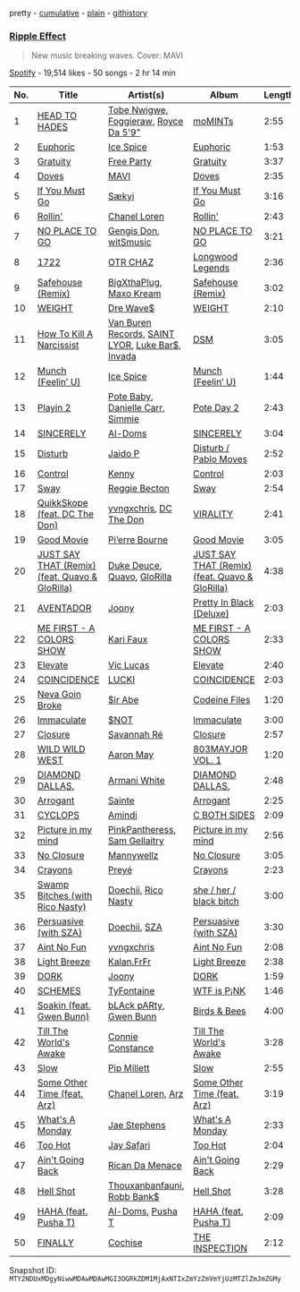 pretty - [cumulative](/playlists/cumulative/37i9dQZF1DX5qjSia2PLFP.md) - [plain](/playlists/plain/37i9dQZF1DX5qjSia2PLFP) - [githistory](https://github.githistory.xyz/mackorone/spotify-playlist-archive/blob/main/playlists/plain/37i9dQZF1DX5qjSia2PLFP)

### [Ripple Effect](https://open.spotify.com/playlist/37i9dQZF1DX5qjSia2PLFP)

> New music breaking waves\.  Cover: MAVI

[Spotify](https://open.spotify.com/user/spotify) - 19,514 likes - 50 songs - 2 hr 14 min

| No. | Title | Artist(s) | Album | Length |
|---|---|---|---|---|
| 1 | [HEAD TO HADES](https://open.spotify.com/track/58sGcIFRdGOQ7bUi62HBes) | [Tobe Nwigwe](https://open.spotify.com/artist/3Qh89pgJeZq6d8uM1bTot3), [Foggieraw](https://open.spotify.com/artist/1dbTwUlL11ZYdC1YAR07AM), [Royce Da 5'9"](https://open.spotify.com/artist/6DVipHzYsPlIoA0DW8Gmns) | [moMINTs](https://open.spotify.com/album/2w6rI5vijQ6SnOyH0UN4S2) | 2:55 |
| 2 | [Euphoric](https://open.spotify.com/track/7eVMSaoemrk7HiuZp33A3l) | [Ice Spice](https://open.spotify.com/artist/3LZZPxNDGDFVSIPqf4JuEf) | [Euphoric](https://open.spotify.com/album/4Myiyj4LgdPiGZg2BzOtt5) | 1:53 |
| 3 | [Gratuity](https://open.spotify.com/track/1hegHGW3yUFJxRWOVl5ga9) | [Free Party](https://open.spotify.com/artist/2A1dxDBORVkkbHJDVDOhed) | [Gratuity](https://open.spotify.com/album/3RGJQBgfxj2bYWCoEPoc5e) | 3:37 |
| 4 | [Doves](https://open.spotify.com/track/7jnLqCgzOAwW3p8g90p4Rk) | [MAVI](https://open.spotify.com/artist/1peoXq0RPx7czVoFjloeDQ) | [Doves](https://open.spotify.com/album/4DlnZNLw1HqckLprf9a9hW) | 2:35 |
| 5 | [If You Must Go](https://open.spotify.com/track/7l5t0qNaHHMUOWgIrnJ4ft) | [Sækyi](https://open.spotify.com/artist/6I1XGf08ZvqDUBCgpRjqzB) | [If You Must Go](https://open.spotify.com/album/67mwgOp6oS2Gx7AHJ9icFr) | 3:16 |
| 6 | [Rollin'](https://open.spotify.com/track/1o8aLzMLNpW6wsMpVCpLpy) | [Chanel Loren](https://open.spotify.com/artist/50D6HQtMzB5fH7eXFA3tJK) | [Rollin'](https://open.spotify.com/album/5qVB1w5FpWODqzRjMT3mnN) | 2:43 |
| 7 | [NO PLACE TO GO](https://open.spotify.com/track/6aBMG5bq5CsCsVg7O1UJ6L) | [Gengis Don](https://open.spotify.com/artist/4R4iFqELWPg6TAnnD6ccpI), [witSmusic](https://open.spotify.com/artist/6H4uK8igktMYWfXX3PNEEW) | [NO PLACE TO GO](https://open.spotify.com/album/59wuLv8LEXoekRowJwkpYp) | 3:21 |
| 8 | [1722](https://open.spotify.com/track/3LZ4y6jNGLW5PiSxxqmWSI) | [OTR CHAZ](https://open.spotify.com/artist/213MrGzuo2Y7Pt3foSroEx) | [Longwood Legends](https://open.spotify.com/album/7yB6Yw9gzbtYsCOMpMfvQv) | 2:36 |
| 9 | [Safehouse \(Remix\)](https://open.spotify.com/track/1skdWyEVQXHMVGagZIahpi) | [BigXthaPlug](https://open.spotify.com/artist/6qxpnaukVayrQn6ViNvu9I), [Maxo Kream](https://open.spotify.com/artist/6xS5PpBWaVYraexEkEjjXv) | [Safehouse \(Remix\)](https://open.spotify.com/album/5wuq0OD9nAY88wyniP5XxE) | 3:02 |
| 10 | [WEIGHT](https://open.spotify.com/track/4HBxL7AzSpmObNgIUR8CO9) | [Dre Wave$](https://open.spotify.com/artist/1JmCy4jQegbbMjBWRI0iCt) | [WEIGHT](https://open.spotify.com/album/0YqnECe3ON7UVZUA8Lg2RX) | 2:10 |
| 11 | [How To Kill A Narcissist](https://open.spotify.com/track/7mbWZGbClvFlJnI1wbFlTE) | [Van Buren Records](https://open.spotify.com/artist/2T6EOVQ5lAQc64poyLnXmj), [SAINT LYOR](https://open.spotify.com/artist/0pltaFx5l05YFrswlNEafU), [Luke Bar$](https://open.spotify.com/artist/6CGyB4PAg5rEyzeGumZrjr), [Invada](https://open.spotify.com/artist/3FBvF7C8P5IztMR7Mbxc3X) | [DSM](https://open.spotify.com/album/1p94kHVfSZ6nGQdsWJlvol) | 3:05 |
| 12 | [Munch \(Feelin’ U\)](https://open.spotify.com/track/1jOgJN75btuUONIdf57vHz) | [Ice Spice](https://open.spotify.com/artist/3LZZPxNDGDFVSIPqf4JuEf) | [Munch \(Feelin’ U\)](https://open.spotify.com/album/0LgFPcU3P2HLGUtBQTBBpv) | 1:44 |
| 13 | [Playin 2](https://open.spotify.com/track/57RYV5tcbV016vtv5rFgpQ) | [Pote Baby](https://open.spotify.com/artist/1K2CImmhCW2QVfppHo4Nfj), [Danielle Carr](https://open.spotify.com/artist/0PeyaNO5OnLdSdDEeuBCrZ), [Simmie](https://open.spotify.com/artist/3730JhzlwPpfNdE6a5qAv9) | [Pote Day 2](https://open.spotify.com/album/27jOOsA5RVyicVVRSzYO5d) | 2:43 |
| 14 | [SINCERELY](https://open.spotify.com/track/31N4z5XiavBEOjPiliJss7) | [Al\-Doms](https://open.spotify.com/artist/2SjTz6It0TjopEYQjJMxqb) | [SINCERELY](https://open.spotify.com/album/11QTrObNHlnSkUjXVOM0b0) | 3:04 |
| 15 | [Disturb](https://open.spotify.com/track/2R3CNCOX4wqB1goYTh1h0U) | [Jaido P](https://open.spotify.com/artist/5xdkKmWYZOF6IlzJWcs97q) | [Disturb / Pablo Moves](https://open.spotify.com/album/1NM948f5uEGrjeYXXy5MkM) | 2:52 |
| 16 | [Control](https://open.spotify.com/track/29P1QyEgirfz0pJ31npUQx) | [Kenny](https://open.spotify.com/artist/4S4rq4o8gDqTqVKPA7zJmY) | [Control](https://open.spotify.com/album/3gbs7YXcIZ9LkZRa5tAuzn) | 2:03 |
| 17 | [Sway](https://open.spotify.com/track/5vjfKzxJpDGawFtTq8f4dj) | [Reggie Becton](https://open.spotify.com/artist/6tDysK3IF96GLkAcaSzXfC) | [Sway](https://open.spotify.com/album/7uxnk6j0snMV0K99bWfO4N) | 2:54 |
| 18 | [QuikkSkope \(feat\. DC The Don\)](https://open.spotify.com/track/5Kvs2iitHuGu1PCaJESZJS) | [yvngxchris](https://open.spotify.com/artist/2qB0DlFsQOpNh0bdMCJLwr), [DC The Don](https://open.spotify.com/artist/3YYbAExunnHv5pW7GUZefk) | [VIRALITY](https://open.spotify.com/album/4cZQDPI9rDzPpqMMLyvj7B) | 2:41 |
| 19 | [Good Movie](https://open.spotify.com/track/3UZdSNMSGjZM5GuGuqB5ff) | [Pi’erre Bourne](https://open.spotify.com/artist/3x3jSlhyv5CiCZDZlaTq0M) | [Good Movie](https://open.spotify.com/album/2REajdJ8KOaR8Vm2Zx8UXM) | 3:05 |
| 20 | [JUST SAY THAT \(Remix\) \(feat\. Quavo & GloRilla\)](https://open.spotify.com/track/3g9CkAfcdZlBhoLvJqIRGc) | [Duke Deuce](https://open.spotify.com/artist/24zj84GShUIcBQYq6VpOYW), [Quavo](https://open.spotify.com/artist/0VRj0yCOv2FXJNP47XQnx5), [GloRilla](https://open.spotify.com/artist/2qoQgPAilErOKCwE2Y8wOG) | [JUST SAY THAT \(Remix\) \(feat\. Quavo & GloRilla\)](https://open.spotify.com/album/4YaTl6b04ax8sSywFGcrPC) | 4:38 |
| 21 | [AVENTADOR](https://open.spotify.com/track/2NhVY8tOBvbQRCLvBXFrUJ) | [Joony](https://open.spotify.com/artist/0gY0jm6QAzJCAslmZC3T35) | [Pretty In Black \(Deluxe\)](https://open.spotify.com/album/0mYQnhiqwscLVlk0LgVia1) | 2:03 |
| 22 | [ME FIRST \- A COLORS SHOW](https://open.spotify.com/track/27r0boXgMC64byb513mJNu) | [Kari Faux](https://open.spotify.com/artist/4c2ighP1wj8E5dVGJDCOiB) | [ME FIRST \- A COLORS SHOW](https://open.spotify.com/album/4xULzJV1dGpBSFI2au8Fdg) | 2:33 |
| 23 | [Elevate](https://open.spotify.com/track/7j2k5JHS33pKmDMIGEmfuU) | [Vic Lucas](https://open.spotify.com/artist/5XJm3bzY74v1IEmIc6S5jG) | [Elevate](https://open.spotify.com/album/5n3FPfLJXtdDTYplGuj7JO) | 2:40 |
| 24 | [COINCIDENCE](https://open.spotify.com/track/6MFk8Dw2VnvweH2E46cjEv) | [LUCKI](https://open.spotify.com/artist/5tQMB0cuNXdCtzovGt55uD) | [COINCIDENCE](https://open.spotify.com/album/6yhxvEpEU3smpzc3RrWJa6) | 2:03 |
| 25 | [Neva Goin Broke](https://open.spotify.com/track/3MDay3lotWzIJ9RmuYwi1H) | [$ir Abe](https://open.spotify.com/artist/0uY7BTLDOC5WbA3SlZYUV8) | [Codeine Files](https://open.spotify.com/album/7tgZb9ATpg16l6wcSnOBtT) | 1:20 |
| 26 | [Immaculate](https://open.spotify.com/track/410UDoEH2wjORG5PeUVBG3) | [$NOT](https://open.spotify.com/artist/5IbEL2xjRtKsunfmsahLuO) | [Immaculate](https://open.spotify.com/album/26keyzFJ18ax1zFybUPOHg) | 3:00 |
| 27 | [Closure](https://open.spotify.com/track/1OcnAp6rB3ZbQbXw1ncAI3) | [Savannah Ré](https://open.spotify.com/artist/3qfqqDpGv4XNfa3G0EfP9s) | [Closure](https://open.spotify.com/album/1MqcGz8uF79zpVcH75JH19) | 2:57 |
| 28 | [WILD WILD WEST](https://open.spotify.com/track/0XorGtwWuDhvbjbqNVxQXY) | [Aaron May](https://open.spotify.com/artist/2rwALQ1SXdfUWPUd6WOfYS) | [803MAYJOR VOL\. 1](https://open.spotify.com/album/1dlNnLmFEu4gzUpT2ob5qp) | 1:20 |
| 29 | [DIAMOND DALLAS.](https://open.spotify.com/track/0hZAwaGhANCzy84BJHtILG) | [Armani White](https://open.spotify.com/artist/2qAwMsiIjTzlmfAkXKvhVA) | [DIAMOND DALLAS.](https://open.spotify.com/album/5bWtO72zAGUbqaWOuK0zcl) | 2:48 |
| 30 | [Arrogant](https://open.spotify.com/track/6fugJLhec4sxCmooCeklD9) | [Sainte](https://open.spotify.com/artist/3DEdNjxF3ea9taOMCXouZ6) | [Arrogant](https://open.spotify.com/album/1oDxRgxS0Bj7atLNd7E7dr) | 2:25 |
| 31 | [CYCLOPS](https://open.spotify.com/track/78ndblGlkOiMHUrrWPgBoL) | [Amindi](https://open.spotify.com/artist/1xQIR56DxgWYZPUvOLRIua) | [C BOTH SIDES](https://open.spotify.com/album/4L0umpEJcMerCrqZmzbhHc) | 2:09 |
| 32 | [Picture in my mind](https://open.spotify.com/track/0z3YYobsavHguLTgqg5GC1) | [PinkPantheress](https://open.spotify.com/artist/78rUTD7y6Cy67W1RVzYs7t), [Sam Gellaitry](https://open.spotify.com/artist/07UJz804RJxqNvxFXC3h9H) | [Picture in my mind](https://open.spotify.com/album/744TnMqUCSGWPa17iii3LU) | 2:56 |
| 33 | [No Closure](https://open.spotify.com/track/4d8eyF77ZplwhOSj1rqink) | [Mannywellz](https://open.spotify.com/artist/3fP3g1UvspOUHoeT4QUoLL) | [No Closure](https://open.spotify.com/album/00zNoLWUcrXKUnstmShe6q) | 3:05 |
| 34 | [Crayons](https://open.spotify.com/track/3o5ImZ1yj1FoV4nkuAsbe1) | [Preyé](https://open.spotify.com/artist/6dbTmlL5brq9B2fkUj2MQD) | [Crayons](https://open.spotify.com/album/6HZYUn33trHEZ78tFsFnCS) | 2:23 |
| 35 | [Swamp Bitches \(with Rico Nasty\)](https://open.spotify.com/track/2aOG6jVZnTqZwEhjGTcFMM) | [Doechii](https://open.spotify.com/artist/4E2rKHVDssGJm2SCDOMMJB), [Rico Nasty](https://open.spotify.com/artist/2OaHYHb2XcFPvqL3VsyPzU) | [she / her / black bitch](https://open.spotify.com/album/0MndM4dEwGOjtuKE1aP2Tb) | 3:00 |
| 36 | [Persuasive \(with SZA\)](https://open.spotify.com/track/67v2UHujFruxWrDmjPYxD6) | [Doechii](https://open.spotify.com/artist/4E2rKHVDssGJm2SCDOMMJB), [SZA](https://open.spotify.com/artist/7tYKF4w9nC0nq9CsPZTHyP) | [Persuasive \(with SZA\)](https://open.spotify.com/album/7LYy99hyg4eHQeYkKPuS6R) | 3:30 |
| 37 | [Aint No Fun](https://open.spotify.com/track/5LWAGw2GEbTHDWcV5coWyJ) | [yvngxchris](https://open.spotify.com/artist/2qB0DlFsQOpNh0bdMCJLwr) | [Aint No Fun](https://open.spotify.com/album/2hcZSipx5KrhW4Rxp74BhC) | 2:08 |
| 38 | [Light Breeze](https://open.spotify.com/track/3NWOO9SW0Irf9aUUC3om4i) | [Kalan.FrFr](https://open.spotify.com/artist/47TMF0JlFsz01KilGzc5Ly) | [Light Breeze](https://open.spotify.com/album/0N1u2tCscAuCsNYia6HAM4) | 2:38 |
| 39 | [DORK](https://open.spotify.com/track/3J13MlSboyZZGB1RshKHva) | [Joony](https://open.spotify.com/artist/0gY0jm6QAzJCAslmZC3T35) | [DORK](https://open.spotify.com/album/2XJnNa3hPSD4va84sZKLg3) | 1:59 |
| 40 | [SCHEMES](https://open.spotify.com/track/0rFNu0G170Z6wgakWF9Sdv) | [TyFontaine](https://open.spotify.com/artist/3U1jsFYwwJHv7VB4Frf3F4) | [WTF is P¡NK](https://open.spotify.com/album/5WsHm6ThrGn78FvAg636ti) | 1:46 |
| 41 | [Soakin \(feat\. Gwen Bunn\)](https://open.spotify.com/track/7epN5VB7jzztkow06wBzzP) | [bLAck pARty](https://open.spotify.com/artist/4C9Tvlt8v7d8R6h98FgdUy), [Gwen Bunn](https://open.spotify.com/artist/6dPh96zLnVMZVHnr66WRjg) | [Birds & Bees](https://open.spotify.com/album/1HAbHnM7A3saeFtPaoAtAN) | 4:00 |
| 42 | [Till The World's Awake](https://open.spotify.com/track/4hedQVjhX9bdo7DAUDWtex) | [Connie Constance](https://open.spotify.com/artist/4RB2kk5dmocmMiHFBlmOEt) | [Till The World's Awake](https://open.spotify.com/album/0uR7oNjEFBRJPhvRbzufJP) | 3:28 |
| 43 | [Slow](https://open.spotify.com/track/7w9bSUUdghXGjWmYtu6fl6) | [Pip Millett](https://open.spotify.com/artist/1QfEfvB62EEl4upf2ANKkR) | [Slow](https://open.spotify.com/album/5g98eX19j6hiHuyHPlIGhW) | 2:55 |
| 44 | [Some Other Time \(feat\. Arz\)](https://open.spotify.com/track/2RP9qWN4MpSLHAlskIlV1t) | [Chanel Loren](https://open.spotify.com/artist/50D6HQtMzB5fH7eXFA3tJK), [Arz](https://open.spotify.com/artist/369T15zvlCiF4zAzdZNhQL) | [Some Other Time \(feat\. Arz\)](https://open.spotify.com/album/1ARzgmtTR8Zpq8LctI8sZh) | 3:19 |
| 45 | [What's A Monday](https://open.spotify.com/track/3r3TNewGNpl7zKgzk9nYTJ) | [Jae Stephens](https://open.spotify.com/artist/4HiLipaDjOwRkhJlk5s1uT) | [What's A Monday](https://open.spotify.com/album/6HfUGBPpQSsqAFDOAIzct1) | 2:33 |
| 46 | [Too Hot](https://open.spotify.com/track/0r6UbYDhi7MEojd80gXH42) | [Jay Safari](https://open.spotify.com/artist/1ZDLdMwbdm4AdfXZTqbVdT) | [Too Hot](https://open.spotify.com/album/5hqv7koMqv1vF6oy20Pbe5) | 2:04 |
| 47 | [Ain't Going Back](https://open.spotify.com/track/1Iot1CYAcasgCDUxndVt7D) | [Rican Da Menace](https://open.spotify.com/artist/1JfDtCRGqUvGFKaevDPrHY) | [Ain't Going Back](https://open.spotify.com/album/4DaOVKUAir02h9JpD3ddVP) | 2:29 |
| 48 | [Hell Shot](https://open.spotify.com/track/60Yi5Vxd5oFcuIxXuerCSU) | [Thouxanbanfauni](https://open.spotify.com/artist/1O8X4zxUh4AdAPFttOTlLr), [Robb Bank$](https://open.spotify.com/artist/7KduBCxhfAMiQlhMOHL3IZ) | [Hell Shot](https://open.spotify.com/album/5kaqmOQfV1eGTaN0md4Jt4) | 3:28 |
| 49 | [HAHA \(feat\. Pusha T\)](https://open.spotify.com/track/2H01cB8CXFLRc4TriH5UYW) | [Al\-Doms](https://open.spotify.com/artist/2SjTz6It0TjopEYQjJMxqb), [Pusha T](https://open.spotify.com/artist/0ONHkAv9pCAFxb0zJwDNTy) | [HAHA \(feat\. Pusha T\)](https://open.spotify.com/album/01dfvcwL8PhZ9IDlzjBO4M) | 2:09 |
| 50 | [FINALLY](https://open.spotify.com/track/1qPRRErp0RlPJ74tWj2QJr) | [Cochise](https://open.spotify.com/artist/46HzS7yz0c9udVwtbHk1sx) | [THE INSPECTION](https://open.spotify.com/album/7r0skq33hRLV2Sr4xYGp9B) | 2:12 |

Snapshot ID: `MTY2NDUxMDgyNiwwMDAwMDAwMGI3OGRkZDM1MjAxNTIxZmYzZmVmYjUzMTZlZmJmZGMy`
